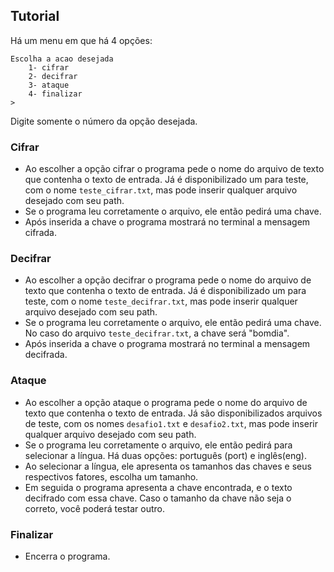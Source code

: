 ## Tutorial

Há um menu em que há 4 opções:
```
Escolha a acao desejada
	1- cifrar
	2- decifrar
	3- ataque
	4- finalizar
>
```
Digite somente o número da opção desejada.

### Cifrar

- Ao escolher a opção cifrar o programa pede o nome do arquivo de texto que contenha o texto de entrada. Já é disponibilizado um para teste, com o nome `teste_cifrar.txt`, mas pode inserir qualquer arquivo desejado com seu path.
- Se o programa leu corretamente o arquivo, ele então pedirá uma chave.
- Após inserida a chave o programa mostrará no terminal a mensagem cifrada.

### Decifrar

- Ao escolher a opção decifrar o programa pede o nome do arquivo de texto que contenha o texto de entrada. Já é disponibilizado um para teste, com o nome `teste_decifrar.txt`, mas pode inserir qualquer arquivo desejado com seu path.
- Se o programa leu corretamente o arquivo, ele então pedirá uma chave. No caso do arquivo `teste_decifrar.txt`, a chave será "bomdia".
- Após inserida a chave o programa mostrará no terminal a mensagem decifrada.

### Ataque

- Ao escolher a opção ataque o programa pede o nome do arquivo de texto que contenha o texto de entrada. Já são disponibilizados arquivos de teste, com os nomes `desafio1.txt` e `desafio2.txt`, mas pode inserir qualquer arquivo desejado com seu path.
- Se o programa leu corretamente o arquivo, ele então pedirá para selecionar a língua. Há duas opções: português (port) e inglês(eng).
- Ao selecionar a língua, ele apresenta os tamanhos das chaves e seus respectivos fatores, escolha um tamanho.
- Em seguida o programa apresenta a chave encontrada, e o texto decifrado com essa chave. Caso o tamanho da chave não seja o correto, você poderá testar outro.

### Finalizar

- Encerra o programa.

